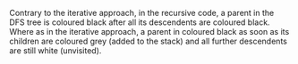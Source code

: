 Contrary to the iterative approach, in the recursive code, a parent in the DFS tree is coloured black after all its descendents are coloured black. Where as in the iterative approach, a parent in coloured black as soon as its children are coloured grey (added to the stack) and all further descendents are still white (unvisited).